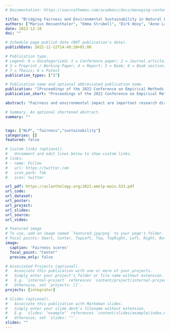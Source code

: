 ```yaml
---
# Documentation: https://sourcethemes.com/academic/docs/managing-content/

title: "Bridging Fairness and Environmental Sustainability in Natural Language Processing"
authors: ["Marius Hessenthaler", "Emma Strubell", "Dirk Hovy", "Anne Lauscher"]
date: 2022-12-10
doi: ""

# Schedule page publish date (NOT publication's date).
publishDate: 2022-12-12T14:48:20+01:00

# Publication type.
# Legend: 0 = Uncategorized; 1 = Conference paper; 2 = Journal article;
# 3 = Preprint / Working Paper; 4 = Report; 5 = Book; 6 = Book section;
# 7 = Thesis; 8 = Patent
publication_types: ["1"]

# Publication name and optional abbreviated publication name.
publication: "[Proceedings of the 2022 Conference on Empirical Methods in Natural Language Processing](https://aclanthology.org/emnlp-22/2022.emnlp-main.533)"
publication_short: "Proceedings of the 2022 Conference on Empirical Methods in Natural Language Processing"

abstract: "Fairness and environmental impact are important research directions for the sustainable development of artificial intelligence. However, while each topic is an active research area in natural language processing (NLP), there is a surprising lack of research on the interplay between the two fields. This lacuna is highly problematic, since there is increasing evidence that an exclusive focus on fairness can actually hinder environmental sustainability, and vice versa. In this work, we shed light on this crucial intersection in NLP by (1) investigating the efficiency of current fairness approaches through surveying example methods for reducing unfair stereotypical bias from the literature, and (2) evaluating a common technique to reduce energy consumption (and thus environmental impact) of English NLP models, knowledge distillation (KD), for its impact on fairness. In this case study, we evaluate the effect of important KD factors, including layer and dimensionality reduction, with respect to: (a) performance on the distillation task (natural language inference and semantic similarity prediction), and (b) multiple measures and dimensions of stereotypical bias (e.g., gender bias measured via the Word Embedding Association Test). Our results lead us to clarify current assumptions regarding the effect of KD on unfair bias: contrary to other findings, we show that KD can actually decrease model fairness."

# Summary. An optional shortened abstract.
summary: ""


tags: ["NLP", "fairness","sustainability"]
categories: []
featured: false

# Custom links (optional).
#   Uncomment and edit lines below to show custom links.
# links:
# - name: Follow
#   url: https://twitter.com
#   icon_pack: fab
#   icon: twitter

url_pdf: https://aclanthology.org/2022.emnlp-main.533.pdf
url_code: 
url_dataset:
url_poster:
url_project:
url_slides:
url_source:
url_video:

# Featured image
# To use, add an image named `featured.jpg/png` to your page's folder.
# Focal points: Smart, Center, TopLeft, Top, TopRight, Left, Right, BottomLeft, Bottom, BottomRight.
image:
  caption: 'Fairness scores'
  focal_point: "Center"
  preview_only: false

# Associated Projects (optional).
#   Associate this publication with one or more of your projects.
#   Simply enter your project's folder or file name without extension.
#   E.g. `internal-project` references `content/project/internal-project/index.md`.
#   Otherwise, set `projects: []`.
projects: [integrator]

# Slides (optional).
#   Associate this publication with Markdown slides.
#   Simply enter your slide deck's filename without extension.
#   E.g. `slides: "example"` references `content/slides/example/index.md`.
#   Otherwise, set `slides: ""`.
slides: ""
---
```

